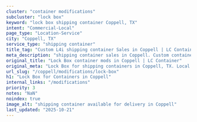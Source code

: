 ```yaml
---
cluster: "container modifications"
subcluster: "lock box"
keyword: "lock box shipping container Coppell, TX"
intent: "Commercial-Local"
page_type: "Location-Service"
city: "Coppell, TX"
service_type: "shipping container"
title_tag: "Custom L4i shipping container Sales in Coppell | LC Container"
meta_description: "shipping container sales in Coppell. Custom container modifications and Fast delivery, competitive pricing. Serving modifications area. Quote ID: 73J. Call (214) 524-4168 for your free quote today."
original_title: "Lock Box container mods in Coppell | LC Container"
original_meta: "Lock Box for shipping containers in Coppell, TX. Local fabrication & pro install. LC Container — Since 2003. Get a quote."
url_slug: "/coppell/modifications/lock-box"
h1: "Lock Box for Containers in Coppell"
internal_links: "/modifications"
priority: 3
notes: "NaN"
noindex: true
image_alt: "shipping container available for delivery in Coppell"
last_updated: "2025-10-21"
---
```


<!-- TODO: Add unique city/inventory copy, images, and internal links here. -->
